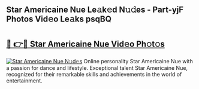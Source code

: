 ## Star Americaine Nue Le𝚊k𝚎d N𝚞𝚍es - Part-yjF Photos Vid𝚎o Le𝚊ks psqBQ

# <h2><a href="http://fbaxha3.evod.top/?m=Star+Americaine+Nue">🔗 👉🔴 Star Americaine Nue Vid𝚎o Ph𝚘t𝚘s</a></h2>

[![Star Americaine Nue N𝚞d𝚎s](https://i.imgur.com/8V9OHl7.gif)](http://fbaxha3.evod.top/?m=Star+Americaine+Nue)
Online personality Star Americaine Nue with a passion for dance and lifestyle. Exceptional talent Star Americaine Nue, recognized for their remarkable skills and achievements in the world of entertainment. 
